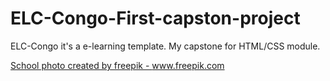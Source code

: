 # ELC-Congo-First-capston-project
ELC-Congo it's a e-learning template. My capstone for HTML/CSS module.

<a href='https://www.freepik.com/photos/school'>School photo created by freepik - www.freepik.com</a>

